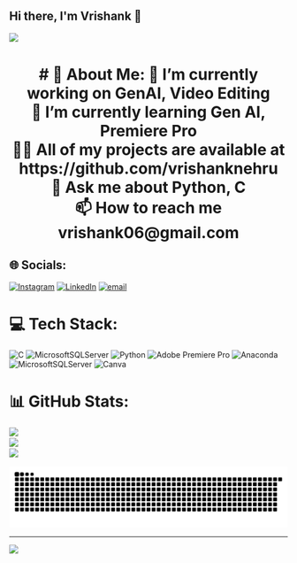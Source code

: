 ## Hi there, I'm Vrishank 👋
![](https://komarev.com/ghpvc/?username=vrishanknehru&abbreviated=true&style=flat&base=247)
</div>
<h1 align="center">
# 💫 About Me:
🔭 I’m currently working on GenAI, Video Editing<br>🌱 I’m currently learning Gen AI, Premiere Pro<br>👨‍💻 All of my projects are available at https://github.com/vrishanknehru<br>💬 Ask me about Python, C<br>📫 How to reach me vrishank06@gmail.com


## 🌐 Socials:
[![Instagram](https://img.shields.io/badge/Instagram-%23E4405F.svg?logo=Instagram&logoColor=white)](https://instagram.com/nehruuuuu) [![LinkedIn](https://img.shields.io/badge/LinkedIn-%230077B5.svg?logo=linkedin&logoColor=white)](https://www.linkedin.com/in/vrishank-nehru-67b848322/) [![email](https://img.shields.io/badge/Email-D14836?logo=gmail&logoColor=white)](mailto:vrishank06@gmail.com) 

# 💻 Tech Stack:
![C](https://img.shields.io/badge/c-%2300599C.svg?style=for-the-badge&logo=c&logoColor=white) ![MicrosoftSQLServer](https://img.shields.io/badge/Microsoft%20SQL%20Server-CC2927?style=for-the-badge&logo=microsoft%20sql%20server&logoColor=white) ![Python](https://img.shields.io/badge/python-3670A0?style=for-the-badge&logo=python&logoColor=ffdd54) ![Adobe Premiere Pro](https://img.shields.io/badge/Adobe%20Premiere%20Pro-9999FF.svg?style=for-the-badge&logo=Adobe%20Premiere%20Pro&logoColor=white) ![Anaconda](https://img.shields.io/badge/Anaconda-%2344A833.svg?style=for-the-badge&logo=anaconda&logoColor=white) ![MicrosoftSQLServer](https://img.shields.io/badge/Microsoft%20SQL%20Server-CC2927?style=for-the-badge&logo=microsoft%20sql%20server&logoColor=white) ![Canva](https://img.shields.io/badge/Canva-%2300C4CC.svg?style=for-the-badge&logo=Canva&logoColor=white)
# 📊 GitHub Stats:
![](https://github-readme-stats.vercel.app/api?username=vrishanknehru&theme=dark&hide_border=false&include_all_commits=true&count_private=true)<br/>
![](https://nirzak-streak-stats.vercel.app/?user=vrishanknehru&theme=dark&hide_border=false)<br/>
![](https://github-readme-stats.vercel.app/api/top-langs/?username=vrishanknehru&theme=dark&hide_border=false&include_all_commits=true&count_private=true&layout=compact)

<picture>
  <source media="(prefers-color-scheme: dark)" srcset="https://raw.githubusercontent.com/vrishanknehru/vrishanknehru/output/github-snake-dark.svg" />
  <source media="(prefers-color-scheme: light)" srcset="https://raw.githubusercontent.com/vrishanknehru/vrishanknehru/output/github-snake.svg" />
  <img alt="github-snake" src="https://raw.githubusercontent.com/vrishanknehru/vrishanknehru/output/github-snake.svg" />
</picture>


---
[![](https://visitcount.itsvg.in/api?id=vrishanknehru&icon=0&color=0)](https://visitcount.itsvg.in)

<!-- Proudly created with GPRM ( https://gprm.itsvg.in ) -->
